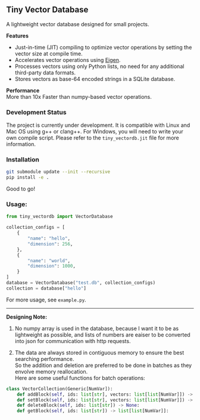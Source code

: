 ## Tiny Vector Database

A lightweight vector database designed for small projects.

**Features**
- Just-in-time (JIT) compiling to optimize vector operations by setting the vector size at compile time.
- Accelerates vector operations using [Eigen](https://eigen.tuxfamily.org/index.php?title=Main_Page).
- Processes vectors using only Python lists, no need for any additional third-party data formats.
- Stores vectors as base-64 encoded strings in a SQLite database.

**Performance**  
More than 10x Faster than numpy-based vector operations.

### Development Status

The project is currently under development. 
It is compatible with Linux and Mac OS using g++ or clang++. 
For Windows, you will need to write your own compile script. Please refer to the `tiny_vectordb.jit` file for more information.

### Installation

```bash
git submodule update --init --recursive
pip install -e .
```
Good to go!

### Usage:
```python
from tiny_vectordb import VectorDatabase

collection_configs = [
    {
        "name": "hello",
        "dimension": 256,
    },
    {
        "name": "world",
        "dimension": 1000,
    }
]
database = VectorDatabase("test.db", collection_configs)
collection = database["hello"]
```
For more usage, see `example.py`.

---

**Designing Note:**  

1. No numpy array is used in the database, because I want it to be as lightweight as possible, and lists of numbers are eaiser to be converted into json for communication with http requests.

2. The data are always stored in contiguous memory to ensure the best searching performance.  
So the addition and deletion are preferred to be done in batches as they envolve memory reallocation.   
Here are some useful functions for batch operations:
```python
class VectorCollection(Generic[NumVar]):
    def addBlock(self, ids: list[str], vectors: list[list[NumVar]]) -> None:
    def setBlock(self, ids: list[str], vectors: list[list[NumVar]]) -> None:
    def deleteBlock(self, ids: list[str]) -> None:
    def getBlock(self, ids: list[str]) -> list[list[NumVar]]:
```
